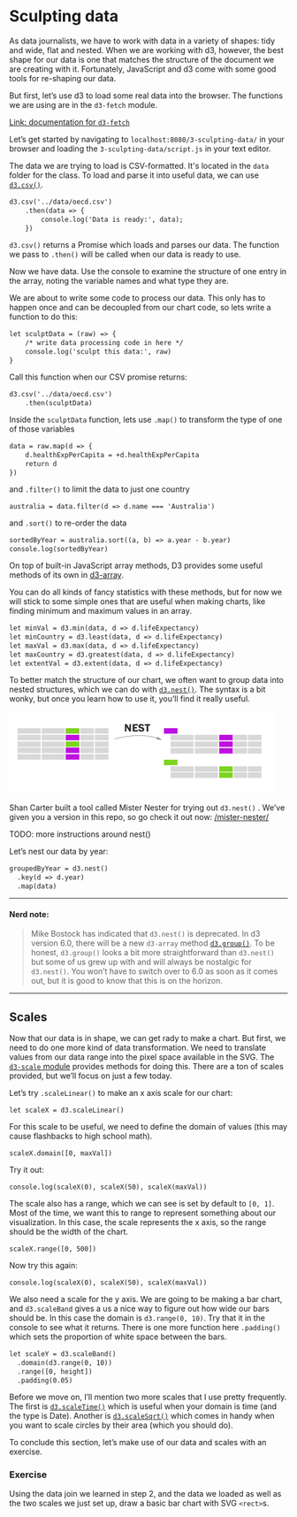 # Sculpting data

As data journalists, we have to work with data in a variety of shapes: tidy and wide, flat and nested. When we are working with d3, however, the best shape for our data is one that matches the structure of the document we are creating with it. Fortunately, JavaScript and d3 come with some good tools for re-shaping our data.

But first, let’s use d3 to load some real data into the browser. The functions we are using are in the `d3-fetch` module.

[Link: documentation for `d3-fetch`][1]

Let’s get started by navigating to `localhost:8080/3-sculpting-data/` in your browser and loading the `3-sculpting-data/script.js` in your text editor.

The data we are trying to load is CSV-formatted. It's located in the `data` folder for the class. To load and parse it into useful data, we can use [`d3.csv()`][2].

	d3.csv('../data/oecd.csv')
		.then(data => {
			console.log('Data is ready:', data);
		})

`d3.csv()` returns a Promise which loads and parses our data. The function we pass to `.then()` will be called when our data is ready to use.

Now we have data. Use the console to examine the structure of one entry in the array, noting the variable names and what type they are.

We are about to write some code to process our data. This only has to happen once and can be decoupled from our chart code, so lets write a function to do this:

	let sculptData = (raw) => {
		/* write data processing code in here */
		console.log('sculpt this data:', raw)
	}

Call this function when our CSV promise returns:

	d3.csv('../data/oecd.csv')
		.then(sculptData)

Inside the `sculptData` function, lets use `.map()` to transform the type of one of those variables

	data = raw.map(d => {
		d.healthExpPerCapita = +d.healthExpPerCapita
		return d
	})

and `.filter()` to limit the data to just one country

	australia = data.filter(d => d.name === 'Australia')

and `.sort()` to re-order the data

	sortedByYear = australia.sort((a, b) => a.year - b.year)
	console.log(sortedByYear)

On top of built-in JavaScript array methods, D3 provides some useful methods of its own in [d3-array][3].

You can do all kinds of fancy statistics with these methods, but for now we will stick to some simple ones that are useful when making charts, like finding minimum and maximum values in an array.

	let minVal = d3.min(data, d => d.lifeExpectancy)
	let minCountry = d3.least(data, d => d.lifeExpectancy)
	let maxVal = d3.max(data, d => d.lifeExpectancy)
	let maxCountry = d3.greatest(data, d => d.lifeExpectancy)
	let extentVal = d3.extent(data, d => d.lifeExpectancy)

To better match the structure of our chart, we often want to group data into nested structures, which we can do with [`d3.nest()`][4]. The syntax is a bit wonky, but once you learn how to use it, you’ll find it really useful.

![Diagram illustrating what .nest() does](https://github.com/darlacameron/intro-to-d3-nicar-2020/raw/master/img/nest.png)

Shan Carter built a tool called Mister Nester for trying out `d3.nest()` . We’ve given you a version in this repo, so go check it out now: [/mister-nester/][5]

TODO: more instructions around nest()

Let’s nest our data by year:

	groupedByYear = d3.nest()
	  .key(d => d.year)
	  .map(data)

----
#### Nerd note:
> Mike Bostock has indicated that `d3.nest()` is deprecated. In d3 version 6.0, there will be a new `d3-array` method [`d3.group()`][6]. To be honest, `d3.group()` looks a bit more straightforward than `d3.nest()` but some of us grew up with and will always be nostalgic for `d3.nest()`. You won’t have to switch over to 6.0 as soon as it comes out, but it is good to know that this is on the horizon.
----

## Scales
Now that our data is in shape, we can get rady to make a chart. But first, we need to do one more kind of data transformation. We need to translate values from our data range into the pixel space available in the SVG. The [`d3-scale` module][7] provides methods for doing this. There are a ton of scales provided, but we’ll focus on just a few today.

Let’s try `.scaleLinear()` to make an x axis scale for our chart:

	let scaleX = d3.scaleLinear()

For this scale to be useful, we need to define the domain of values (this may cause flashbacks to high school math).

	scaleX.domain([0, maxVal])

Try it out:

	console.log(scaleX(0), scaleX(50), scaleX(maxVal))

The scale also has a range, which we can see is set by default to `[0, 1]`. Most of the time, we want this to range to represent something about our visualization. In this case, the scale represents the x axis, so the range should be the width of the chart.

	scaleX.range([0, 500])

Now try this again:

	console.log(scaleX(0), scaleX(50), scaleX(maxVal))

We also need a scale for the y axis. We are going to be making a bar chart, and `d3.scaleBand` gives a us a nice way to figure out how wide our bars should be. In this case the domain is `d3.range(0, 10)`. Try that it in the console to see what it returns. There is one more function here `.padding()` which sets the proportion of white space between the bars.

	let scaleY = d3.scaleBand()
	  .domain(d3.range(0, 10))
	  .range([0, height])
	  .padding(0.05)

Before we move on, I’ll mention two more scales that I use pretty frequently. The first is [`d3.scaleTime()`][8] which is useful when your domain is time (and the type is Date). Another is [`d3.scaleSqrt()`][9] which comes in handy when you want to scale circles by their area (which you should do).

To conclude this section, let’s make use of our data and scales with an exercise.

### Exercise
Using the data join we learned in step 2, and the data we loaded as well as the two scales we just set up, draw a basic bar chart with SVG `<rect>`s.


[1]:	https://github.com/d3/d3-fetch
[2]:	[https://github.com/d3/d3-fetch#csv
[3]:	https://github.com/d3/d3-array
[4]:	https://github.com/d3/d3-collection#nests
[5]:	/mister-nester/
[6]:	https://github.com/d3/d3-array/#group
[7]:	https://github.com/d3/d3-scale
[8]:	https://github.com/d3/d3-scale#scaleTime
[9]:	https://github.com/d3/d3-scale#scaleSqrt
